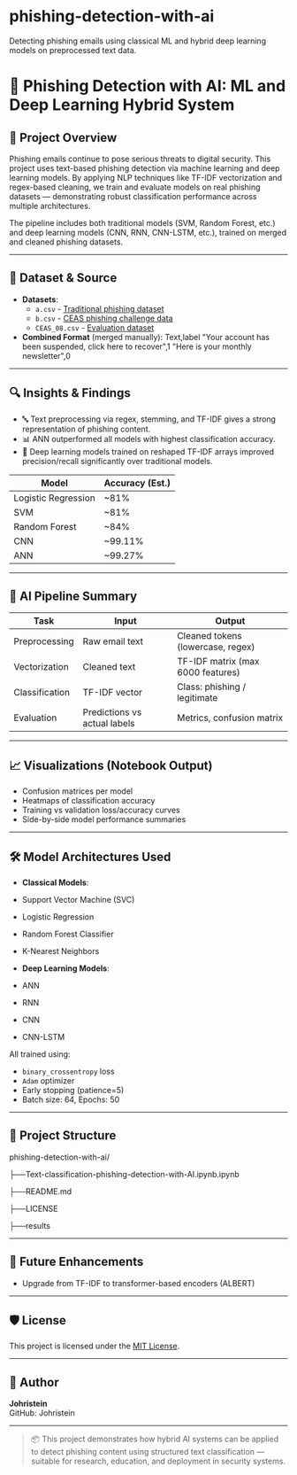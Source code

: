# phishing-detection-with-ai  
Detecting phishing emails using classical ML and hybrid deep learning models on preprocessed text data.

# 🎯 Phishing Detection with AI: ML and Deep Learning Hybrid System

## 📌 Project Overview  
Phishing emails continue to pose serious threats to digital security. This project uses text-based phishing detection via machine learning and deep learning models. By applying NLP techniques like TF-IDF vectorization and regex-based cleaning, we train and evaluate models on real phishing datasets — demonstrating robust classification performance across multiple architectures.

The pipeline includes both traditional models (SVM, Random Forest, etc.) and deep learning models (CNN, RNN, CNN-LSTM, etc.), trained on merged and cleaned phishing datasets.

---

## 📂 Dataset & Source

- **Datasets**:
  - `a.csv` - [Traditional phishing dataset](https://www.kaggle.com/datasets/subhajournal/phishingemails)
  - `b.csv` - [CEAS phishing challenge data](https://www.kaggle.com/datasets/naserabdullahalam/phishing-email-dataset/data?select=phishing_email.csv)
  - `CEAS_08.csv` - [Evaluation dataset](https://www.kaggle.com/datasets/naserabdullahalam/phishing-email-dataset/data?select=CEAS_08.csv)
- **Combined Format** (merged manually):
Text,label
"Your account has been suspended, click here to recover",1
"Here is your monthly newsletter",0


---

## 🔍 Insights & Findings

- 🔤 Text preprocessing via regex, stemming, and TF-IDF gives a strong representation of phishing content.
- 📊 ANN outperformed all models with highest classification accuracy.
- 🧠 Deep learning models trained on reshaped TF-IDF arrays improved precision/recall significantly over traditional models.

| Model                  | Accuracy (Est.) |
|------------------------|-----------------|
| Logistic Regression    | ~81%            |
| SVM                    | ~81%            |
| Random Forest          | ~84%            |
| CNN                    | ~99.11%         |
| ANN                    | ~99.27%         |

---

## 🤖 AI Pipeline Summary

| Task                   | Input                            | Output                           |
|------------------------|----------------------------------|----------------------------------|
| Preprocessing          | Raw email text                   | Cleaned tokens (lowercase, regex)|
| Vectorization          | Cleaned text                     | TF-IDF matrix (max 6000 features)|
| Classification         | TF-IDF vector                    | Class: phishing / legitimate     |
| Evaluation             | Predictions vs actual labels     | Metrics, confusion matrix        |

---

## 📈 Visualizations (Notebook Output)

- Confusion matrices per model
- Heatmaps of classification accuracy
- Training vs validation loss/accuracy curves
- Side-by-side model performance summaries

---

## 🛠️ Model Architectures Used

- **Classical Models**:
- Support Vector Machine (SVC)
- Logistic Regression
- Random Forest Classifier
- K-Nearest Neighbors

- **Deep Learning Models**:
- ANN
- RNN
- CNN
- CNN-LSTM

All trained using:
- `binary_crossentropy` loss
- `Adam` optimizer
- Early stopping (patience=5)
- Batch size: 64, Epochs: 50

---

## 📁 Project Structure
phishing-detection-with-ai/

├──Text-classification-phishing-detection-with-AI.ipynb.ipynb

├──README.md

├──LICENSE

├──results

---

## 🔮 Future Enhancements

- Upgrade from TF-IDF to transformer-based encoders (ALBERT)

---

## 🛡️ License

This project is licensed under the [MIT License](./LICENSE).

---

## 👤 Author

**Johristein**  
GitHub: Johristein

---

> 📦 This project demonstrates how hybrid AI systems can be applied to detect phishing content using structured text classification — suitable for research, education, and deployment in security systems.
